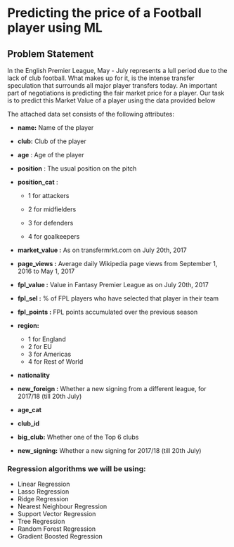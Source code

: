# Predicting the price of a Football player using ML

## Problem Statement
In the English Premier League, May - July represents a lull period due to the lack of club football. What makes up for it, is the intense transfer speculation that surrounds all major player transfers today. An important part of negotiations is predicting the fair market price for a player. Our task is to predict this Market Value of a player using the data provided below

The attached data set consists of the following attributes:

* **name:** Name of the player

* **club:** Club of the player

* **age** : Age of the player

* **position** : The usual position on the pitch

* **position_cat** :

  - 1 for attackers

  - 2 for midfielders

  - 3 for defenders

  - 4 for goalkeepers

* **market_value :** As on transfermrkt.com on July 20th, 2017

* **page_views :** Average daily Wikipedia page views from September 1, 2016 to May 1, 2017

* **fpl_value :** Value in Fantasy Premier League as on July 20th, 2017

* **fpl_sel :** % of FPL players who have selected that player in their team

* **fpl_points :** FPL points accumulated over the previous season

* **region:**

  - 1 for England
  - 2 for EU
  - 3 for Americas
  - 4 for Rest of World

* **nationality**

* **new_foreign :** Whether a new signing from a different league, for 2017/18 (till 20th July)

* **age_cat**

* **club_id**

* **big_club:** Whether one of the Top 6 clubs

* **new_signing:** Whether a new signing for 2017/18 (till 20th July)

### Regression algorithms we will be using:

  - Linear Regression
  - Lasso Regression
  - Ridge Regression
  - Nearest Neighbour Regression
  - Support Vector Regression
  - Tree Regression
  - Random Forest Regression
  - Gradient Boosted Regression
